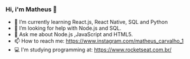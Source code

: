 ### Hi, i'm Matheus  👋


- 🌱 I’m currently learning React.js, React Native, SQL and Python
- 🤔 I’m looking for help with Node.js and SQL.
- 💬 Ask me about Node.js ,JavaScript and HTML5.
- 📫 How to reach me: https://www.instagram.com/matheus_carvalho_1
- 💻 I'm studying programming at: https://www.rocketseat.com.br/
